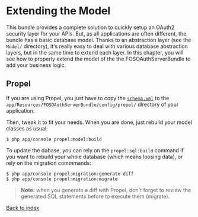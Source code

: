 Extending the Model
===================

This bundle provides a complete solution to quickly setup an OAuth2 security layer for your APIs.
But, as all applications are often different, the bundle has a basic database model.
Thanks to an abstraction layer (see the `Model/` directory), it's really easy to deal with various
database abstraction layers, but in the same time to extend each layer. In this chapter, you will see
how to properly extend the model of the the FOSOAuthServerBundle to add your business logic.


## Propel ##

If you are using Propel, you just have to copy the [`schema.xml`](https://github.com/FriendsOfSymfony/FOSOAuthServerBundle/blob/master/Resources/config/propel/schema.xml)
to the `app/Resources/FOSOAuthServerBundle/config/propel/` directory of your application.

Then, tweak it to fit your needs. When you are done, just rebuild your model classes as usual:

    $ php app/console propel:model:build

To update the dabase, you can rely on the `propel:sql:build` command if you want to rebuild your
whole database (which means loosing data), or rely on the migration commmands:

    $ php app/console propel:migration:generate-diff
    $ php app/console propel:migration:migrate

> **Note:** when you generate a diff with Propel, don't forget to review the generated SQL statements before to execute them (migrate).

[Back to index](index.md)
